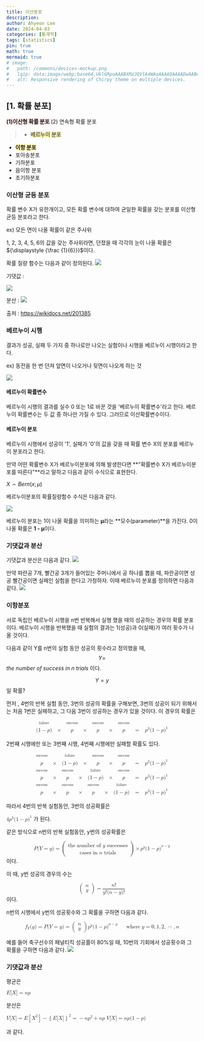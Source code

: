 ```yaml
---
title: 이산분포
description: 
author: Ahyeon Lee
date: 2024-04-03
categories: [통계학]
tags: [statistics]
pin: true
math: true
mermaid: true
# image:
#   path: /commons/devices-mockup.png
#   lqip: data:image/webp;base64,UklGRpoAAABXRUJQVlA4WAoAAAAQAAAADwAABwAAQUxQSDIAAAARL0AmbZurmr57yyIiqE8oiG0bejIYEQTgqiDA9vqnsUSI6H+oAERp2HZ65qP/VIAWAFZQOCBCAAAA8AEAnQEqEAAIAAVAfCWkAALp8sF8rgRgAP7o9FDvMCkMde9PK7euH5M1m6VWoDXf2FkP3BqV0ZYbO6NA/VFIAAAA
#   alt: Responsive rendering of Chirpy theme on multiple devices.
---
```



## [1. 확률 분포]
**<span style="background-color:#FFE6E6">  (1)이산형 확률 분포 </span>**
(2) 연속형 확률 분포

> - **<span style="background-color:#fff5b1"> 베르누이 분포 </span>**
- **<span style="background-color:#fff5b1"> 이항 분포 </span>**
- 포아송분포
- 기하분포
- 음이항 분포
- 초기하분포

### 이산형 균등 분포 <!-- omit in toc -->
확률 변수 X가 유한개이고, 모든 확률 변수에 대하여 균일한 확률을 갖는 분포를 이산형 균등 분포라고 한다.

ex) 모든 면이 나올 확률이 같은 주사위

1, 2, 3, 4, 5, 6의 값을 갖는 주사위라면, 던졌을 때 각각의 눈이 나올 확률은 ${\displaystyle {\frac {1}{6}}}$이다.

확률 질량 함수는 다음과 같이 정의된다.
![](https://velog.velcdn.com/images/liayeoni/post/1e6c038f-65dc-48e1-a67f-08b1a3977a50/image.png)

기댓값 : 

![](https://velog.velcdn.com/images/liayeoni/post/4ac98d3b-8c66-49ee-a939-584b5a953a5c/image.png)


분산 : 
![](https://velog.velcdn.com/images/liayeoni/post/7ae4a4b8-0bed-473c-85a4-67fc81fc4f41/image.png)


출처 : https://wikidocs.net/201385


### 베르누이 시행<!-- omit in toc -->
결과가 성공, 실패 두 가지 중 하나로만 나오는 실험이나 시행을 베르누이 시행이라고 한다.

ex) 동전을 한 번 던져 앞면이 나오거나 뒷면이 나오게 하는 것

![](https://velog.velcdn.com/images/liayeoni/post/d9594ec7-3c47-4ae4-841a-d4f84b1d371e/image.png)

#### 베르누이 확률변수<!-- omit in toc -->
베르누이 시행의 결과를 실수 0 또는 1로 바꾼 것을 '베르누이 확률변수'라고 한다. 베르누이 확률변수는 두 값 중 하나만 가질 수 있다. 그러므로 이산확률변수이다. 

#### 베르누이 분포<!-- omit in toc -->
베르누이 시행에서 성공이 '1', 실패가 '0'의 값을 갖을 때 확률 변수 X의 분포를 베르누이 분포라고 한다.

만약 어떤 확률변수  X가 베르누이분포에 의해 발생한다면 **"확률변수 X가 베르누이분포를 따른다"**라고 말하고 다음과 같이 수식으로 표현한다.

$X∼Bern(x;μ)$


베르누이분포의 확률질량함수 수식은 다음과 같다.

![](https://velog.velcdn.com/images/liayeoni/post/da49119c-29fb-4086-9b1d-12cbbada0eca/image.png)

베르누이 분포는 1이 나올 확률을 의미하는 **μ**라는 **모수(parameter)**을 가진다. 0이 나올 확률은 **1 - μ**이다.

### 기댓값과 분산<!-- omit in toc -->
기댓값과 분산은 다음과 같다.
![](https://velog.velcdn.com/images/liayeoni/post/a06e0879-360c-4abe-8487-831647eea2c6/image.png)



만약 파란공 7개, 빨간공 3개가 들어있는 주머니에서 공 하나를 뽑을 때, 파란공이면 성공 빨간공이면 실패인 실험을 한다고 가정하자. 이때 베르누이 분포를 정의하면 다음과 같다.
![](https://velog.velcdn.com/images/liayeoni/post/b2fff593-ff1f-4103-a502-5792b506ee5c/image.png)

### 이항분포<!-- omit in toc -->
서로 독립인 베르누이 시행을 n번 반복해서 실행 했을 때의 성공하는 경우의 확률 분포이다.
베르누이 시행을 반복했을 때 실험의 결과는 1(성공)과 0(실패)가 여러 횟수가 나올 것이다.

다음과 같이 Y를 n번의 실험 동안 성공의 횟수라고 정의했을 때,
$$Y =$$ _the number of success in n trials_ 이다.

$$Y = y$$일 확률?

먼저 , 4번의 반복 실험 동안, 3번의 성공의 확률을 구해보면,
3번의 성공이 되기 위해서는 처음 1번은 실패하고, 그 다음 3번이 성공하는 경우가 있을 것이다. 이 경우의 확률은 

<math xmlns="http://www.w3.org/1998/Math/MathML" display="block">
  <mtable displaystyle="true" columnspacing="1em" rowspacing="3pt">
    <mtr>
      <mtd>
        <mstyle displaystyle="false" scriptlevel="1">
          <mtext>failure</mtext>
        </mstyle>
      </mtd>
      <mtd></mtd>
      <mtd>
        <mstyle displaystyle="false" scriptlevel="1">
          <mtext>success</mtext>
        </mstyle>
      </mtd>
      <mtd></mtd>
      <mtd>
        <mstyle displaystyle="false" scriptlevel="1">
          <mtext>success</mtext>
        </mstyle>
      </mtd>
      <mtd></mtd>
      <mtd>
        <mstyle displaystyle="false" scriptlevel="1">
          <mtext>success</mtext>
        </mstyle>
      </mtd>
    </mtr>
    <mtr>
      <mtd>
        <mo stretchy="false">(</mo>
        <mn>1</mn>
        <mo>&#x2212;</mo>
        <mi>p</mi>
        <mo stretchy="false">)</mo>
      </mtd>
      <mtd>
        <mi></mi>
        <mo>&#xD7;</mo>
      </mtd>
      <mtd>
        <mi>p</mi>
      </mtd>
      <mtd>
        <mi></mi>
        <mo>&#xD7;</mo>
      </mtd>
      <mtd>
        <mi>p</mi>
      </mtd>
      <mtd>
        <mi></mi>
        <mo>&#xD7;</mo>
      </mtd>
      <mtd>
        <mi>p</mi>
      </mtd>
      <mtd>
        <mi></mi>
        <mo>=</mo>
      </mtd>
      <mtd>
        <msup>
          <mi>p</mi>
          <mn>3</mn>
        </msup>
        <mo stretchy="false">(</mo>
        <mn>1</mn>
        <mo>&#x2212;</mo>
        <mi>p</mi>
        <msup>
          <mo stretchy="false">)</mo>
          <mn>1</mn>
        </msup>
      </mtd>
    </mtr>
  </mtable>
</math>

2번째 시행에만 또는 3번째 시행, 4번째 시행에만 실패할 확률도 있다.

<math xmlns="http://www.w3.org/1998/Math/MathML" display="block">
  <mtable displaystyle="true" columnspacing="1em" rowspacing="3pt">
    <mtr>
      <mtd>
        <mstyle displaystyle="false" scriptlevel="1">
          <mtext>success</mtext>
        </mstyle>
      </mtd>
      <mtd></mtd>
      <mtd>
        <mstyle displaystyle="false" scriptlevel="1">
          <mtext>failure</mtext>
        </mstyle>
      </mtd>
      <mtd></mtd>
      <mtd>
        <mstyle displaystyle="false" scriptlevel="1">
          <mtext>success</mtext>
        </mstyle>
      </mtd>
      <mtd></mtd>
      <mtd>
        <mstyle displaystyle="false" scriptlevel="1">
          <mtext>success</mtext>
        </mstyle>
      </mtd>
    </mtr>
    <mtr>
      <mtd>
        <mi>p</mi>
      </mtd>
      <mtd>
        <mi></mi>
        <mo>&#xD7;</mo>
      </mtd>
      <mtd>
        <mi></mi>
        <mo stretchy="false">(</mo>
        <mn>1</mn>
        <mo>&#x2212;</mo>
        <mi>p</mi>
        <mo stretchy="false">)</mo>
      </mtd>
      <mtd>
        <mi></mi>
        <mo>&#xD7;</mo>
      </mtd>
      <mtd>
        <mi>p</mi>
      </mtd>
      <mtd>
        <mi></mi>
        <mo>&#xD7;</mo>
      </mtd>
      <mtd>
        <mi>p</mi>
      </mtd>
      <mtd>
        <mi></mi>
        <mo>=</mo>
      </mtd>
      <mtd>
        <msup>
          <mi>p</mi>
          <mn>3</mn>
        </msup>
        <mo stretchy="false">(</mo>
        <mn>1</mn>
        <mo>&#x2212;</mo>
        <mi>p</mi>
        <msup>
          <mo stretchy="false">)</mo>
          <mn>1</mn>
        </msup>
      </mtd>
    </mtr>
  </mtable>
</math>

<math xmlns="http://www.w3.org/1998/Math/MathML" display="block">
  <mtable displaystyle="true" columnspacing="1em" rowspacing="3pt">
    <mtr>
      <mtd>
        <mstyle displaystyle="false" scriptlevel="1">
          <mtext>success</mtext>
        </mstyle>
      </mtd>
      <mtd></mtd>
      <mtd>
        <mstyle displaystyle="false" scriptlevel="1">
          <mtext>success</mtext>
        </mstyle>
      </mtd>
      <mtd></mtd>
      <mtd>
        <mstyle displaystyle="false" scriptlevel="1">
          <mtext>failure</mtext>
        </mstyle>
      </mtd>
      <mtd></mtd>
      <mtd>
        <mstyle displaystyle="false" scriptlevel="1">
          <mtext>success</mtext>
        </mstyle>
      </mtd>
    </mtr>
    <mtr>
      <mtd>
        <mi>p</mi>
      </mtd>
      <mtd>
        <mi></mi>
        <mo>&#xD7;</mo>
      </mtd>
      <mtd>
        <mi>p</mi>
      </mtd>
      <mtd>
        <mi></mi>
        <mo>&#xD7;</mo>
      </mtd>
      <mtd>
        <mi></mi>
        <mo stretchy="false">(</mo>
        <mn>1</mn>
        <mo>&#x2212;</mo>
        <mi>p</mi>
        <mo stretchy="false">)</mo>
      </mtd>
      <mtd>
        <mi></mi>
        <mo>&#xD7;</mo>
      </mtd>
      <mtd>
        <mi>p</mi>
      </mtd>
      <mtd>
        <mi></mi>
        <mo>=</mo>
      </mtd>
      <mtd>
        <msup>
          <mi>p</mi>
          <mn>3</mn>
        </msup>
        <mo stretchy="false">(</mo>
        <mn>1</mn>
        <mo>&#x2212;</mo>
        <mi>p</mi>
        <msup>
          <mo stretchy="false">)</mo>
          <mn>1</mn>
        </msup>
      </mtd>
    </mtr>
  </mtable>
</math>

<math xmlns="http://www.w3.org/1998/Math/MathML" display="block">
  <mtable displaystyle="true" columnspacing="1em" rowspacing="3pt">
    <mtr>
      <mtd>
        <mstyle displaystyle="false" scriptlevel="1">
          <mtext>success</mtext>
        </mstyle>
      </mtd>
      <mtd></mtd>
      <mtd>
        <mstyle displaystyle="false" scriptlevel="1">
          <mtext>success</mtext>
        </mstyle>
      </mtd>
      <mtd></mtd>
      <mtd>
        <mstyle displaystyle="false" scriptlevel="1">
          <mtext>success</mtext>
        </mstyle>
      </mtd>
      <mtd></mtd>
      <mtd>
        <mstyle displaystyle="false" scriptlevel="1">
          <mtext>failure</mtext>
        </mstyle>
      </mtd>
    </mtr>
    <mtr>
      <mtd>
        <mi>p</mi>
      </mtd>
      <mtd>
        <mi></mi>
        <mo>&#xD7;</mo>
      </mtd>
      <mtd>
        <mi>p</mi>
      </mtd>
      <mtd>
        <mi></mi>
        <mo>&#xD7;</mo>
      </mtd>
      <mtd>
        <mi>p</mi>
      </mtd>
      <mtd>
        <mi></mi>
        <mo>&#xD7;</mo>
      </mtd>
      <mtd>
        <mi></mi>
        <mo stretchy="false">(</mo>
        <mn>1</mn>
        <mo>&#x2212;</mo>
        <mi>p</mi>
        <mo stretchy="false">)</mo>
      </mtd>
      <mtd>
        <mi></mi>
        <mo>=</mo>
      </mtd>
      <mtd>
        <msup>
          <mi>p</mi>
          <mn>3</mn>
        </msup>
        <mo stretchy="false">(</mo>
        <mn>1</mn>
        <mo>&#x2212;</mo>
        <mi>p</mi>
        <msup>
          <mo stretchy="false">)</mo>
          <mn>1</mn>
        </msup>
      </mtd>
    </mtr>
  </mtable>
</math>

따라서 4번의 반복 실험동안, 3번의 성공확률은 

<math xmlns="http://www.w3.org/1998/Math/MathML">
  <mn>4</mn>
  <msup>
    <mi>p</mi>
    <mn>3</mn>
  </msup>
  <mo stretchy="false">(</mo>
  <mn>1</mn>
  <mo>&#x2212;</mo>
  <mi>p</mi>
  <msup>
    <mo stretchy="false">)</mo>
    <mn>1</mn>
  </msup>
</math> 가 된다.

같은 방식으로 n번의 반복 실험동안, y번의 성공확률은 

<math xmlns="http://www.w3.org/1998/Math/MathML" display="block">
  <mi>P</mi>
  <mo stretchy="false">(</mo>
  <mi>Y</mi>
  <mo>=</mo>
  <mi>y</mi>
  <mo stretchy="false">)</mo>
  <mo>=</mo>
  <mrow data-mjx-texclass="INNER">
    <mo data-mjx-texclass="OPEN">(</mo>
    <mtable columnspacing="1em" rowspacing="4pt">
      <mtr>
        <mtd>
          <mtext>the number of&#xA0;</mtext>
          <mi>y</mi>
          <mtext>&#xA0;</mtext>
          <mtext>successes</mtext>
        </mtd>
      </mtr>
      <mtr>
        <mtd>
          <mtext>cases in&#xA0;</mtext>
          <mi>n</mi>
          <mtext>&#xA0;</mtext>
          <mtext>trials</mtext>
        </mtd>
      </mtr>
    </mtable>
    <mo data-mjx-texclass="CLOSE">)</mo>
  </mrow>
  <mo>&#xD7;</mo>
  <msup>
    <mi>p</mi>
    <mi>y</mi>
  </msup>
  <mo stretchy="false">(</mo>
  <mn>1</mn>
  <mo>&#x2212;</mo>
  <mi>p</mi>
  <msup>
    <mo stretchy="false">)</mo>
    <mrow data-mjx-texclass="ORD">
      <mi>n</mi>
      <mo>&#x2212;</mo>
      <mi>y</mi>
    </mrow>
  </msup>
</math> 이다.

이 때, y번 성공의 경우의 수는 

<math xmlns="http://www.w3.org/1998/Math/MathML" display="block">
  <mrow data-mjx-texclass="INNER">
    <mo data-mjx-texclass="OPEN">(</mo>
    <mtable columnspacing="1em" rowspacing="4pt">
      <mtr>
        <mtd>
          <mi>n</mi>
        </mtd>
      </mtr>
      <mtr>
        <mtd>
          <mi>y</mi>
        </mtd>
      </mtr>
    </mtable>
    <mo data-mjx-texclass="CLOSE">)</mo>
  </mrow>
  <mo>=</mo>
  <mfrac>
    <mrow>
      <mi>n</mi>
      <mo>!</mo>
    </mrow>
    <mrow>
      <mi>y</mi>
      <mo>!</mo>
      <mo stretchy="false">(</mo>
      <mi>n</mi>
      <mo>&#x2212;</mo>
      <mi>y</mi>
      <mo stretchy="false">)</mo>
      <mo>!</mo>
    </mrow>
  </mfrac>
</math>이다.

n번의 시행에서 y번의 성공횟수와 그 확률을 구하면 다음과 같다.

<math xmlns="http://www.w3.org/1998/Math/MathML" display="block">
  <msub>
    <mi>f</mi>
    <mi>Y</mi>
  </msub>
  <mo stretchy="false">(</mo>
  <mi>y</mi>
  <mo stretchy="false">)</mo>
  <mo>=</mo>
  <mi>P</mi>
  <mo stretchy="false">(</mo>
  <mi>Y</mi>
  <mo>=</mo>
  <mi>y</mi>
  <mo stretchy="false">)</mo>
  <mo>=</mo>
  <mrow data-mjx-texclass="INNER">
    <mo data-mjx-texclass="OPEN">(</mo>
    <mtable columnspacing="1em" rowspacing="4pt">
      <mtr>
        <mtd>
          <mi>n</mi>
        </mtd>
      </mtr>
      <mtr>
        <mtd>
          <mi>y</mi>
        </mtd>
      </mtr>
    </mtable>
    <mo data-mjx-texclass="CLOSE">)</mo>
  </mrow>
  <msup>
    <mi>p</mi>
    <mi>y</mi>
  </msup>
  <mo stretchy="false">(</mo>
  <mn>1</mn>
  <mo>&#x2212;</mo>
  <mi>p</mi>
  <msup>
    <mo stretchy="false">)</mo>
    <mrow data-mjx-texclass="ORD">
      <mi>n</mi>
      <mo>&#x2212;</mo>
      <mi>y</mi>
    </mrow>
  </msup>
  <mtext>&#xA0;</mtext>
  <mtext>&#xA0;</mtext>
  <mtext>&#xA0;</mtext>
  <mtext>&#xA0;</mtext>
  <mtext>&#xA0;</mtext>
  <mtext>where&#xA0;</mtext>
  <mi>y</mi>
  <mo>=</mo>
  <mn>0</mn>
  <mo>,</mo>
  <mn>1</mn>
  <mo>,</mo>
  <mn>2</mn>
  <mo>,</mo>
  <mo>&#x22EF;</mo>
  <mo>,</mo>
  <mi>n</mi>
</math>

예를 들어 축구선수의 패널티킥 성공률이 80%일 때, 10번의 기회에서 성공횟수와 그 확률을 구하면 다음과 같다.
![](https://velog.velcdn.com/images/liayeoni/post/6dc447a9-0a1b-472e-b754-58db159e6fbb/image.PNG)

### 기댓값과 분산
평균은 

<math xmlns="http://www.w3.org/1998/Math/MathML">
  <mi>E</mi>
  <mo stretchy="false">[</mo>
  <mi>X</mi>
  <mo stretchy="false">]</mo>
  <mo>=</mo>
  <mi>n</mi>
  <mi>p</mi>
</math>

분산은

<math xmlns="http://www.w3.org/1998/Math/MathML">
  <mi>V</mi>
  <mo stretchy="false">[</mo>
  <mi>X</mi>
  <mo stretchy="false">]</mo>
  <mo>=</mo>
  <mi>E</mi>
  <mrow>
    <mo>[</mo>
    <msup>
      <mi>X</mi>
      <mn>2</mn>
    </msup>
    <mo>]</mo>
  </mrow>
  <mo>&#x2212;<!-- − --></mo>
  <msup>
    <mrow>
      <mo>{</mo>
      <mrow>
        <mi>E</mi>
        <mo stretchy="false">[</mo>
        <mi>X</mi>
        <mo stretchy="false">]</mo>
      </mrow>
      <mo>}</mo>
    </mrow>
    <mn>2</mn>
  </msup>
  <mo>=</mo>
  <mo>&#x2212;<!-- − --></mo>
  <mi>n</mi>
  <msup>
    <mi>p</mi>
    <mn>2</mn>
  </msup>
  <mo>+</mo>
  <mi>n</mi>
  <mi>p</mi>
</math>

<math xmlns="http://www.w3.org/1998/Math/MathML">
  <mi>V</mi>
  <mo stretchy="false">[</mo>
  <mi>X</mi>
  <mo stretchy="false">]</mo>
  <mo>=</mo>
  <mi>n</mi>
  <mi>p</mi>
  <mo stretchy="false">(</mo>
  <mn>1</mn>
  <mo>&#x2212;<!-- − --></mo>
  <mi>p</mi>
  <mo stretchy="false">)</mo>
</math>

과 같다.



